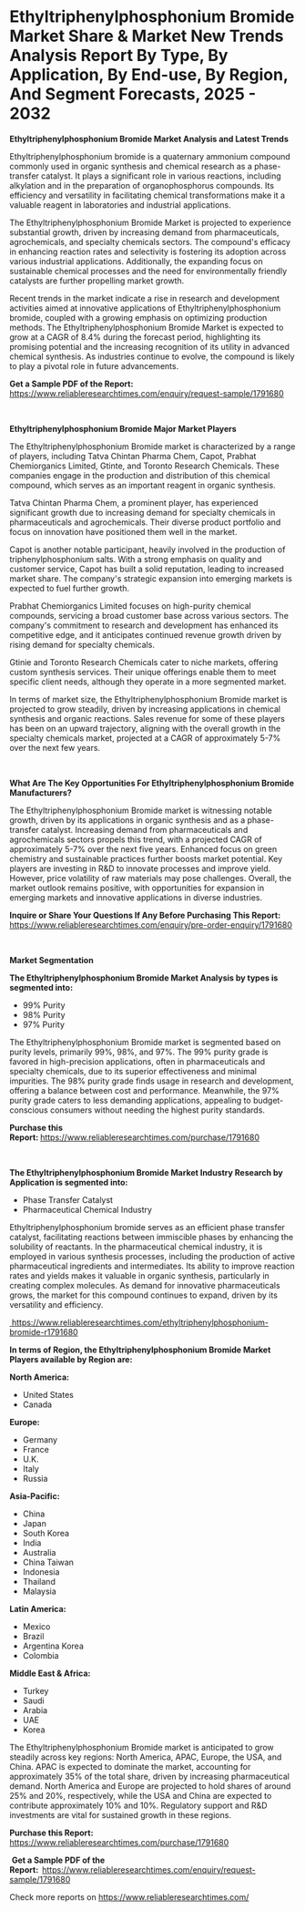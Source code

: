 <p><h1>Ethyltriphenylphosphonium Bromide Market Share & Market New Trends Analysis Report By Type, By Application, By End-use, By Region, And Segment Forecasts, 2025 - 2032</h1></p><p><strong>Ethyltriphenylphosphonium Bromide Market Analysis and Latest Trends</strong></p>
<p><p>Ethyltriphenylphosphonium bromide is a quaternary ammonium compound commonly used in organic synthesis and chemical research as a phase-transfer catalyst. It plays a significant role in various reactions, including alkylation and in the preparation of organophosphorus compounds. Its efficiency and versatility in facilitating chemical transformations make it a valuable reagent in laboratories and industrial applications.</p><p>The Ethyltriphenylphosphonium Bromide Market is projected to experience substantial growth, driven by increasing demand from pharmaceuticals, agrochemicals, and specialty chemicals sectors. The compound's efficacy in enhancing reaction rates and selectivity is fostering its adoption across various industrial applications. Additionally, the expanding focus on sustainable chemical processes and the need for environmentally friendly catalysts are further propelling market growth.</p><p>Recent trends in the market indicate a rise in research and development activities aimed at innovative applications of Ethyltriphenylphosphonium bromide, coupled with a growing emphasis on optimizing production methods. The Ethyltriphenylphosphonium Bromide Market is expected to grow at a CAGR of 8.4% during the forecast period, highlighting its promising potential and the increasing recognition of its utility in advanced chemical synthesis. As industries continue to evolve, the compound is likely to play a pivotal role in future advancements.</p></p>
<p><strong>Get a Sample PDF of the Report:&nbsp;</strong> <a href="https://www.reliableresearchtimes.com/enquiry/request-sample/1791680?utm_campaign=3358&utm_medium=2&utm_source=Github&utm_content=ia&utm_term=31032025&utm_id=ethyltriphenylphosphonium-bromide">https://www.reliableresearchtimes.com/enquiry/request-sample/1791680</a></p>
<p>&nbsp;</p>
<p><strong>Ethyltriphenylphosphonium Bromide Major Market Players</strong></p>
<p><p>The Ethyltriphenylphosphonium Bromide market is characterized by a range of players, including Tatva Chintan Pharma Chem, Capot, Prabhat Chemiorganics Limited, Gtinte, and Toronto Research Chemicals. These companies engage in the production and distribution of this chemical compound, which serves as an important reagent in organic synthesis.</p><p>Tatva Chintan Pharma Chem, a prominent player, has experienced significant growth due to increasing demand for specialty chemicals in pharmaceuticals and agrochemicals. Their diverse product portfolio and focus on innovation have positioned them well in the market.</p><p>Capot is another notable participant, heavily involved in the production of triphenylphosphonium salts. With a strong emphasis on quality and customer service, Capot has built a solid reputation, leading to increased market share. The company's strategic expansion into emerging markets is expected to fuel further growth.</p><p>Prabhat Chemiorganics Limited focuses on high-purity chemical compounds, servicing a broad customer base across various sectors. The company's commitment to research and development has enhanced its competitive edge, and it anticipates continued revenue growth driven by rising demand for specialty chemicals.</p><p>Gtinie and Toronto Research Chemicals cater to niche markets, offering custom synthesis services. Their unique offerings enable them to meet specific client needs, although they operate in a more segmented market.</p><p>In terms of market size, the Ethyltriphenylphosphonium Bromide market is projected to grow steadily, driven by increasing applications in chemical synthesis and organic reactions. Sales revenue for some of these players has been on an upward trajectory, aligning with the overall growth in the specialty chemicals market, projected at a CAGR of approximately 5-7% over the next few years.</p></p>
<p>&nbsp;</p>
<p><strong>What Are The Key Opportunities For Ethyltriphenylphosphonium Bromide Manufacturers?</strong></p>
<p><p>The Ethyltriphenylphosphonium Bromide market is witnessing notable growth, driven by its applications in organic synthesis and as a phase-transfer catalyst. Increasing demand from pharmaceuticals and agrochemicals sectors propels this trend, with a projected CAGR of approximately 5-7% over the next five years. Enhanced focus on green chemistry and sustainable practices further boosts market potential. Key players are investing in R&D to innovate processes and improve yield. However, price volatility of raw materials may pose challenges. Overall, the market outlook remains positive, with opportunities for expansion in emerging markets and innovative applications in diverse industries.</p></p>
<p><strong>Inquire or Share Your Questions If Any Before Purchasing This Report:</strong> <a href="https://www.reliableresearchtimes.com/enquiry/pre-order-enquiry/1791680?utm_campaign=3358&utm_medium=2&utm_source=Github&utm_content=ia&utm_term=31032025&utm_id=ethyltriphenylphosphonium-bromide">https://www.reliableresearchtimes.com/enquiry/pre-order-enquiry/1791680</a></p>
<p>&nbsp;</p>
<p><strong>Market Segmentation</strong></p>
<p><strong>The Ethyltriphenylphosphonium Bromide Market Analysis by types is segmented into:</strong></p>
<p><ul><li>99% Purity</li><li>98% Purity</li><li>97% Purity</li></ul></p>
<p><p>The Ethyltriphenylphosphonium Bromide market is segmented based on purity levels, primarily 99%, 98%, and 97%. The 99% purity grade is favored in high-precision applications, often in pharmaceuticals and specialty chemicals, due to its superior effectiveness and minimal impurities. The 98% purity grade finds usage in research and development, offering a balance between cost and performance. Meanwhile, the 97% purity grade caters to less demanding applications, appealing to budget-conscious consumers without needing the highest purity standards.</p></p>
<p><strong>Purchase this Report:&nbsp;</strong><a href="https://www.reliableresearchtimes.com/purchase/1791680?utm_campaign=3358&utm_medium=2&utm_source=Github&utm_content=ia&utm_term=31032025&utm_id=ethyltriphenylphosphonium-bromide">https://www.reliableresearchtimes.com/purchase/1791680</a></p>
<p>&nbsp;</p>
<p><strong>The Ethyltriphenylphosphonium Bromide Market Industry Research by Application is segmented into:</strong></p>
<p><ul><li>Phase Transfer Catalyst</li><li>Pharmaceutical Chemical Industry</li></ul></p>
<p><p>Ethyltriphenylphosphonium bromide serves as an efficient phase transfer catalyst, facilitating reactions between immiscible phases by enhancing the solubility of reactants. In the pharmaceutical chemical industry, it is employed in various synthesis processes, including the production of active pharmaceutical ingredients and intermediates. Its ability to improve reaction rates and yields makes it valuable in organic synthesis, particularly in creating complex molecules. As demand for innovative pharmaceuticals grows, the market for this compound continues to expand, driven by its versatility and efficiency.</p></p>
<p><a href="https://www.reliableresearchtimes.com/ethyltriphenylphosphonium-bromide-r1791680?utm_campaign=3358&utm_medium=2&utm_source=Github&utm_content=ia&utm_term=31032025&utm_id=ethyltriphenylphosphonium-bromide">&nbsp;https://www.reliableresearchtimes.com/ethyltriphenylphosphonium-bromide-r1791680</a></p>
<p><strong>In terms of Region, the Ethyltriphenylphosphonium Bromide Market Players available by Region are:</strong></p>
<p>
    <p> <strong> North America: </strong>
        <ul>
            <li>United States</li>
            <li>Canada</li>
        </ul>
        </p> 
    <p> <strong> Europe: </strong>
        <ul>
            <li>Germany</li>
            <li>France</li>
            <li>U.K.</li>
            <li>Italy</li>
            <li>Russia</li>
        </ul>
        </p> 
    <p> <strong> Asia-Pacific: </strong>
        <ul>
            <li>China</li>
            <li>Japan</li>
            <li>South Korea</li>
            <li>India</li>
            <li>Australia</li>
            <li>China Taiwan</li>
            <li>Indonesia</li>
            <li>Thailand</li>
            <li>Malaysia</li>
        </ul>
        </p> 
    <p> <strong> Latin America: </strong>
        <ul>
            <li>Mexico</li>
            <li>Brazil</li>
            <li>Argentina Korea</li>
            <li>Colombia</li>
        </ul>
        </p> 
    <p> <strong> Middle East & Africa: </strong>
        <ul>
            <li>Turkey</li>
            <li>Saudi</li>
            <li>Arabia</li>
            <li>UAE</li>
            <li>Korea</li>
        </ul>
    </p>
    </p>
<p><p>The Ethyltriphenylphosphonium Bromide market is anticipated to grow steadily across key regions: North America, APAC, Europe, the USA, and China. APAC is expected to dominate the market, accounting for approximately 35% of the total share, driven by increasing pharmaceutical demand. North America and Europe are projected to hold shares of around 25% and 20%, respectively, while the USA and China are expected to contribute approximately 10% and 10%. Regulatory support and R&D investments are vital for sustained growth in these regions.</p></p>
<p><strong>Purchase this Report: </strong><a href="https://www.reliableresearchtimes.com/purchase/1791680?utm_campaign=3358&utm_medium=2&utm_source=Github&utm_content=ia&utm_term=31032025&utm_id=ethyltriphenylphosphonium-bromide">https://www.reliableresearchtimes.com/purchase/1791680</a></p>
<p>&nbsp;<strong>Get a Sample PDF of the Report:&nbsp;&nbsp;</strong><a href="https://www.reliableresearchtimes.com/enquiry/request-sample/1791680?utm_campaign=3358&utm_medium=2&utm_source=Github&utm_content=ia&utm_term=31032025&utm_id=ethyltriphenylphosphonium-bromide">https://www.reliableresearchtimes.com/enquiry/request-sample/1791680</a></p>
<p><strong></strong></p>
<p>Check more reports on <a href="https://www.reliableresearchtimes.com/?utm_campaign=3358&utm_medium=2&utm_source=Github&utm_content=ia&utm_term=31032025&utm_id=ethyltriphenylphosphonium-bromide">https://www.reliableresearchtimes.com/</a></p>